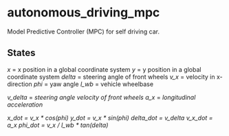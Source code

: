 # autonomous_driving_mpc
Model Predictive Controller (MPC) for self driving car.

## States
*x* = x position in a global coordinate system
*y* = y position in a global coordinate system
*delta* = steering angle of front wheels
*v_x* = velocity in x-direction
*phi* = yaw angle
*l_wb* = vehicle wheelbase 

*v_delta* = _steering angle velocity of front wheels_
*a_x* = _longitudinal acceleration_


*x_dot = v_x * cos(phi)*
*y_dot = v_x * sin(phi)*
*delta_dot = v_delta*
*v_x_dot = a_x*
*phi_dot = v_x / l_wb * tan(delta)*